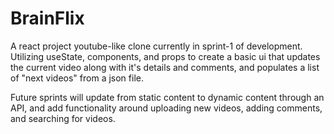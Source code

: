 # BrainFlix

A react project youtube-like clone currently in sprint-1 of development. Utilizing useState, components, and props to create a basic ui that updates the current video along with it's details and comments, and populates a list of "next videos" from a json file.

Future sprints will update from static content to dynamic content through an API, and add functionality around uploading new videos, adding comments, and searching for videos.
